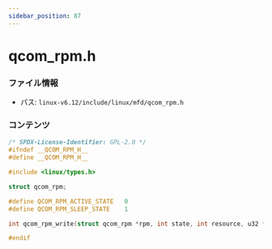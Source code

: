 ```yaml
---
sidebar_position: 87
---
```

# qcom_rpm.h

### ファイル情報

- パス: `linux-v6.12/include/linux/mfd/qcom_rpm.h`

### コンテンツ

```h
/* SPDX-License-Identifier: GPL-2.0 */
#ifndef __QCOM_RPM_H__
#define __QCOM_RPM_H__

#include <linux/types.h>

struct qcom_rpm;

#define QCOM_RPM_ACTIVE_STATE	0
#define QCOM_RPM_SLEEP_STATE	1

int qcom_rpm_write(struct qcom_rpm *rpm, int state, int resource, u32 *buf, size_t count);

#endif

```
